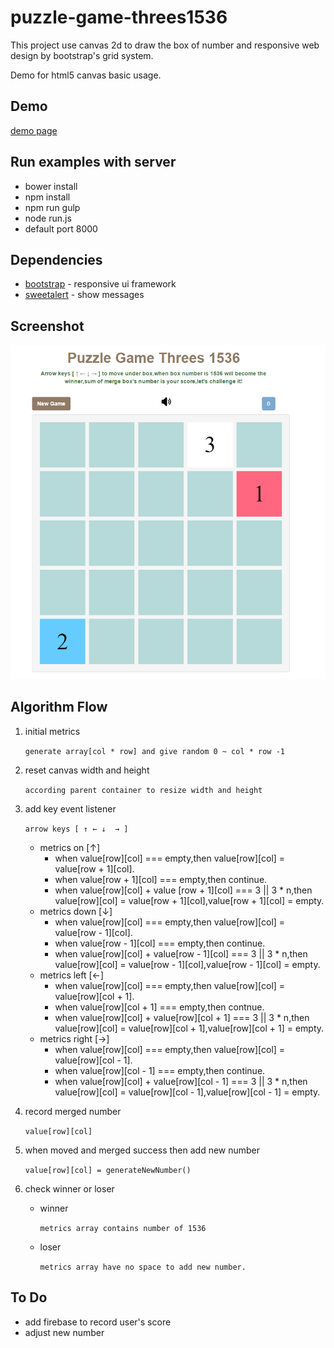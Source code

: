 # puzzle-game-threes1536 #

This project use canvas 2d to draw the box of number and responsive web design by bootstrap's grid system.

Demo for html5 canvas basic usage.

## Demo ##

<a href="https://weihanchen.github.io/puzzle-game-threes1536/" target="_blank">demo page</a>

## Run examples with server ##
* bower install
* npm install 
* npm run gulp
* node run.js
* default port 8000

## Dependencies ##
* [bootstrap](http://getbootstrap.com/) - responsive ui framework
* [sweetalert](http://t4t5.github.io/sweetalert/) - show messages

## Screenshot ##

![Screenshot](./picture/screenshot.png)

## Algorithm Flow ##

1. initial metrics

    `generate array[col * row] and give random 0 ~ col * row -1`
    
2. reset canvas width and height

    `according parent container to resize width and height`
    
3. add key event listener

    `arrow keys [ ↑ ← ↓  → ] `

	* metrics on [↑]
		* when value[row][col] === empty,then value[row][col] = value[row + 1][col].
		* when value[row + 1][col] === empty,then continue.
		* when value[row][col] + value [row + 1][col] === 3 || 3 * n,then value[row][col] = value[row + 1][col],value[row + 1][col] = empty.
	* metrics down [↓]
		* when value[row][col] === empty,then value[row][col] = value[row - 1][col].
		* when value[row - 1][col] === empty,then continue.
		* when value[row][col] + value[row - 1][col] === 3 || 3 * n,then value[row][col] = value[row - 1][col],value[row - 1][col] = empty.
	* metrics left [←]
		* when value[row][col] === empty,then value[row][col] = value[row][col + 1].
		* when value[row][col + 1] === empty,then contnue.
		* when value[row][col] + value[row][col + 1] === 3 || 3 * n,then value[row][col] = value[row][col + 1],value[row][col + 1] = empty.
	* metrics right [→]
		* when value[row][col] === empty,then value[row][col] = value[row][col - 1].
		* when value[row][col - 1] === empty,then continue.
		* when value[row][col] + value[row][col - 1] === 3 || 3 * n,then value[row][col] = value[row][col - 1],value[row][col - 1] = empty.
4. record merged number 

    `value[row][col]`
    
5. when moved and merged success then add new number 
 
    `value[row][col] = generateNewNumber()`

6. check winner or loser
	* winner 
	
	    `metrics array contains number of 1536`

	* loser
	
	    `metrics array have no space to add new number.`


## To Do ##
* add firebase to record user's score
* adjust new number